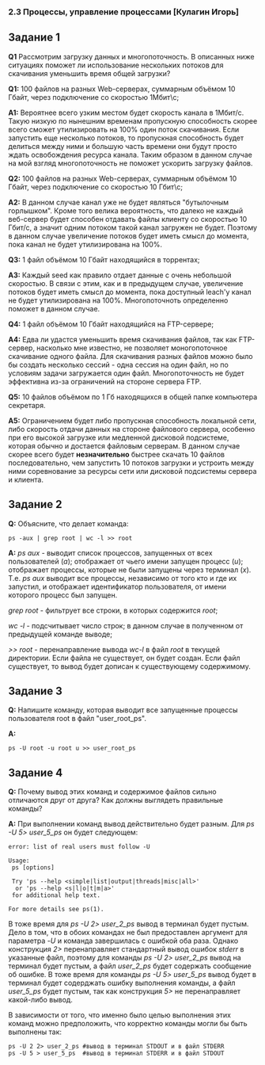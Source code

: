 ### 2.3 Процессы, управление процессами  [Кулагин Игорь]

## Задание 1
**Q1** Рассмотрим загрузку данных и многопоточность. В описанных ниже ситуациях поможет ли использование нескольких потоков для скачивания уменьшить время общей загрузки?

**Q1:** 100 файлов на разных Web-серверах, суммарным объёмом 10 Гбайт, через подключение со скоростью 1Мбит\с;

**A1:** Вероятнее всего узким местом будет скорость канала в 1Мбит/с. Такую низкую по нынешним временам пропускную способность скорее всего сможет утилизировать на 100% один поток скачивания. Если запустить еще несколько потоков, то пропускная способность будет делиться между ними и большую часть времени они будут просто ждать освобождения ресурса канала. Таким образом в данном случае на мой взгляд многопоточность не поможет ускорить загрузку файлов.


**Q2:** 100 файлов на разных Web-серверах, суммарным объёмом 10 Гбайт, через подключение со скоростью 10 Гбит\с;

**A2:** В данном случае канал уже не будет являться "бутылочным горлышком". Кроме того велика вероятность, что далеко не каждый веб-сервер будет способен отдавать файлы клиенту со скоростью 10 Гбит/с, а значит одним потоком такой канал загружен не будет. Поэтому в данном случае увеличение потоков будет иметь смысл до момента, пока канал не будет утилизирована на 100%.


**Q3:** 1 файл объёмом 10 Гбайт находящийся в торрентах;

**A3:** Каждый seed как правило отдает данные с очень небольшой скоростью. В связи с этим, как и в предыдущем случае, увеличение потоков будет иметь смысл до момента, пока доступный leach'у канал не будет утилизирована на 100%. Многопоточноть определенно поможет в данном случае.


**Q4:** 1 файл объёмом 10 Гбайт находящийся на FTP-сервере;

**A4:** Едва ли удастся уменьшить время скачивания файлов, так как FTP-сервер, насколько мне известно, не позволяет моногопоточное скачивание одного файла. Для скачивания разных файлов можно было бы создать несколько сессий - одна сессия на один файл, но по условиям задачи загружается один файл. Многопоточность не будет эффективна из-за ограничений на стороне сервера FTP.

**Q5:** 10 файлов объёмом по 1 Гб находящихся в общей папке компьютера секретаря.

**A5:** Ограничением будет либо пропускная способность локальной сети, либо скорость отдачи данных на стороне файлового сервера, особенно при его высокой загрузке или медленной дисковой подсистеме, которая обычно и достается файловым серверам. В данном случае скорее всего будет **незначительно** быстрее скачать 10 файлов последовательно, чем запустить 10 потоков загрузки и устроить между ними соревнование за ресурсы сети или дисковой подсистемы сервера и клиента.

## Задание 2

**Q:** Объясните, что делает команда:
```console
ps -aux | grep root | wc -l >> root
```
**A:** 
*ps aux* - выводит список процессов, запущенных от всех пользователей (*a*); отображает от чьего имени запущен процесс (*u*); отображает процессы, которые не были запущены через терминал (*x*). Т.е. *ps aux* выводит все процессы, независимо от того кто и где их запустил, и отображает идентификатор пользователя, от имени которого процесс был запущен.

*grep root* - фильтрует все строки, в которых содержится *root*;

*wc -l* - подсчитывает число строк; в данном случае в полученном от предыдущей команде выводе;

*>> root* - перенаправление вывода *wc-l* в файл *root* в текущей директории. Если файла не существует, он будет создан. Если файл существует, то вывод будет дописан к существующему содержимому.

## Задание 3
**Q:** Напишите команду, которая выводит все запущенные процессы пользователя root в файл "user_root_ps".

**A:**

```console
ps -U root -u root u >> user_root_ps
```

## Задание 4
**Q:** Почему вывод этих команд и содержимое файлов сильно отличаются друг от друга? Как должны выглядеть правильные команды?

**A:** При выполнении команд вывод действительно будет разным. Для *ps -U 5> user_5_ps* он будет следующем:
```console
error: list of real users must follow -U

Usage:
 ps [options]

 Try 'ps --help <simple|list|output|threads|misc|all>'
  or 'ps --help <s|l|o|t|m|a>'
 for additional help text.

For more details see ps(1).
```
В тоже время для *ps -U 2> user_2_ps* вывод в терминал будет пустым. Дело в том, что в обоих командах не был предоставлен аргумент для параметра *-U* и команда завершилась с ошибкой оба раза. Однако конструкция *2>* перенаправляет стандартный вывод ошибок *stderr* в указанные файл, поэтому для команды *ps -U 2> user_2_ps* вывод на терминал будет пустым, а файл *user_2_ps* будет содержать сообщение об ошибке. В тоже время для команды *ps -U 5> user_5_ps* вывод будет в терминал будет содерджать ошибку выполнения команды, а файл *user_5_ps* будет пустым, так как конструкция *5>* не перенаправляет какой-либо вывод.

В зависимости от того, что именно было целью выполнения этих команд можно предположить, что корректно команды могли бы быть выполнены так:
```console
ps -U 2 2> user_2_ps #вывод в терминал STDOUT и в файл STDERR  
ps -U 5 > user_5_ps  #вывод в терминал STDERR и в файл STDOUT
```
